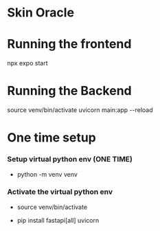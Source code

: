 # Skin Oracle 

# Running the frontend 

npx expo start 

# Running the Backend
source venv/bin/activate
uvicorn main:app --reload


# One time setup 

### Setup virtual python env (ONE TIME) 

- python -m venv venv 

### Activate the virtual python env 

- source venv/bin/activate

- pip install fastapi[all] uvicorn



